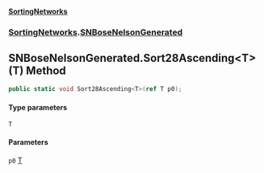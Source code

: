 #### [SortingNetworks](./index.md 'index')
### [SortingNetworks](./SortingNetworks.md 'SortingNetworks').[SNBoseNelsonGenerated](./SortingNetworks-SNBoseNelsonGenerated.md 'SortingNetworks.SNBoseNelsonGenerated')
## SNBoseNelsonGenerated.Sort28Ascending&lt;T&gt;(T) Method
```csharp
public static void Sort28Ascending<T>(ref T p0);
```
#### Type parameters
<a name='SortingNetworks-SNBoseNelsonGenerated-Sort28Ascending-T-(T)-T'></a>
`T`  
  
#### Parameters
<a name='SortingNetworks-SNBoseNelsonGenerated-Sort28Ascending-T-(T)-p0'></a>
`p0` [T](#SortingNetworks-SNBoseNelsonGenerated-Sort28Ascending-T-(T)-T 'SortingNetworks.SNBoseNelsonGenerated.Sort28Ascending&lt;T&gt;(T).T')  
  
